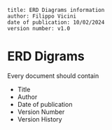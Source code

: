 ```
title: ERD Diagrams information
author: Filippo Vicini
date of publication: 10/02/2024
version number: v1.0
```

# ERD Digrams
Every document should contain

- Title
- Author
- Date of publication
- Version Number
- Version History

